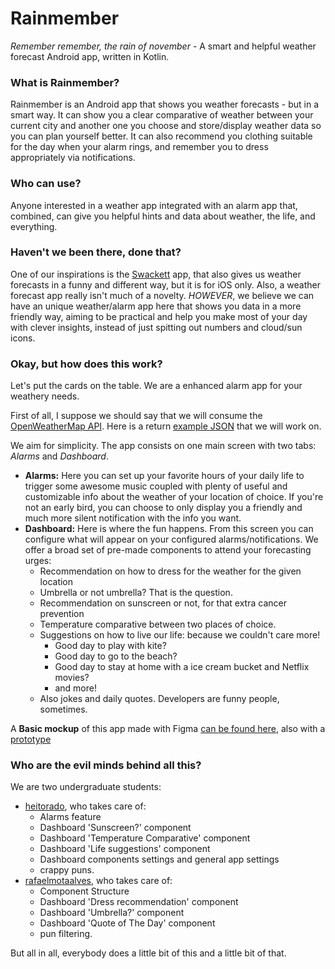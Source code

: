 # Rainmember
*Remember remember, the rain of november* - A smart and helpful weather forecast Android app, written in Kotlin.

### What is Rainmember?
Rainmember is an Android app that shows you weather forecasts - but in a smart way. It can show you a clear comparative of weather between your current city and another one you choose and store/display weather data so you can plan yourself better. It can also recommend you clothing suitable for the day when your alarm rings, and remember you to dress appropriately via notifications.

### Who can use?
Anyone interested in a weather app integrated with an alarm app that, combined, can give you helpful hints and data about weather, the life, and everything.

### Haven't we been there, done that?
One of our inspirations is the [Swackett](https://sweaterjacketorcoat.com/apps/) app, that also gives us weather forecasts in a funny and different way, but it is for iOS only. Also, a weather forecast app really isn't much of a novelty. _HOWEVER_, we believe we can have an unique weather/alarm app here that shows you data in a more friendly way, aiming to be practical and help you make most of your day with clever insights, instead of just spitting out numbers and cloud/sun icons.

### Okay, but how does this work?
Let's put the cards on the table. We are a enhanced alarm app for your weathery needs.

First of all, I suppose we should say that we will consume the [OpenWeatherMap API](https://openweathermap.org/). Here is a return [example JSON](https://samples.openweathermap.org/data/2.5/forecast?lat=35&lon=139&appid=b6907d289e10d714a6e88b30761fae22) that we will work on.

We aim for simplicity. The app consists on one main screen with two tabs: *Alarms*  and *Dashboard*.

* **Alarms:** Here you can set up your favorite hours of your daily life to trigger some awesome music coupled with plenty of useful and customizable info about the weather of your location of choice. If you're not an early bird, you can choose to only display you a friendly and much more silent notification with the info you want.
* **Dashboard:** Here is where the fun happens. From this screen you can configure what will appear on your configured alarms/notifications. We offer a broad set of pre-made components to attend your forecasting urges:
  - Recommendation on how to dress for the weather for the given location
  - Umbrella or not umbrella? That is the question.
  - Recommendation on sunscreen or not, for that extra cancer prevention
  - Temperature comparative between two places of choice.
  - Suggestions on how to live our life: because we couldn't care more!
    - Good day to play with kite?
    - Good day to go to the beach?
    - Good day to stay at home with a ice cream bucket and Netflix movies?
    - and more!
   - Also jokes and daily quotes. Developers are funny people, sometimes. 
   
A **Basic mockup** of this app made with Figma [can be found here](https://www.figma.com/file/5KFdTomAKWkmaHEiahPYmx/Rainmember?node-id=0%3A1), also with a [prototype](https://www.figma.com/proto/5KFdTomAKWkmaHEiahPYmx/Rainmember?node-id=1%3A6&scaling=scale-down)

### Who are the evil minds behind all this?
We are two undergraduate students:
  - [heitorado](https://github.com/heitorado), who takes care of:
    - Alarms feature
    - Dashboard 'Sunscreen?' component
    - Dashboard 'Temperature Comparative' component
    - Dashboard 'Life suggestions' component
    - Dashboard components settings and general app settings
    - crappy puns.
  - [rafaelmotaalves](https://github.com/rafaelmotaalves), who takes care of:
    - Component Structure
    - Dashboard 'Dress recommendation' component
    - Dashboard 'Umbrella?' component
    - Dashboard 'Quote of The Day' component
    - pun filtering.

But all in all, everybody does a little bit of this and a little bit of that.
